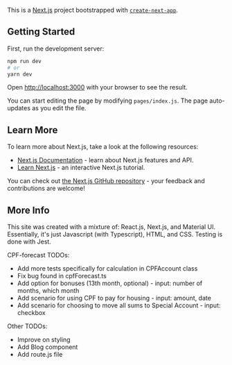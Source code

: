 This is a [Next.js](https://nextjs.org/) project bootstrapped with [`create-next-app`](https://github.com/zeit/next.js/tree/canary/packages/create-next-app).

## Getting Started

First, run the development server:

```bash
npm run dev
# or
yarn dev
```

Open [http://localhost:3000](http://localhost:3000) with your browser to see the result.

You can start editing the page by modifying `pages/index.js`. The page auto-updates as you edit the file.

## Learn More

To learn more about Next.js, take a look at the following resources:

- [Next.js Documentation](https://nextjs.org/docs) - learn about Next.js features and API.
- [Learn Next.js](https://nextjs.org/learn) - an interactive Next.js tutorial.

You can check out [the Next.js GitHub repository](https://github.com/zeit/next.js/) - your feedback and contributions are welcome!

## More Info

This site was created with a mixture of: React.js, Next.js, and Material UI.
Essentially, it's just Javascript (with Typescript), HTML, and CSS.
Testing is done with Jest.

CPF-forecast TODOs:

- Add more tests specifically for calculation in CPFAccount class
- Fix bug found in cpfForecast.ts
- Add option for bonuses (13th month, optional) - input: number of months, which month
- Add scenario for using CPF to pay for housing - input: amount, date
- Add scenario for choosing to move all sums to Special Account - input: checkbox

Other TODOs:

- Improve on styling
- Add Blog component
- Add route.js file
